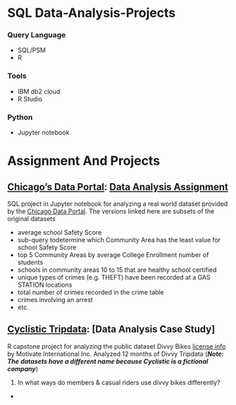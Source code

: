 # SQL Data-Analysis-Projects
### Query Language
* SQL/PSM
* R
### Tools
* IBM db2 cloud
* R Studio
### Python
* Jupyter notebook
# Assignment And Projects
## [Chicago’s Data Portal](https://data.cityofchicago.org/Education/Chicago-Public-Schools-Progress-Report-Cards-2011-/9xs2-f89t?cm_mmc=Email_Newsletter-_-Developer_Ed%2BTech-_-WW_WW-_-SkillsNetwork-Courses-IBMDeveloperSkillsNetwork-DB0201EN-SkillsNetwork-20127838&cm_mmca1=000026UJ&cm_mmca2=10006555&cm_mmca3=M12345678&cvosrc=email.Newsletter.M12345678&cvo_campaign=000026UJ): [Data Analysis Assignment](https://github.com/paslamu/Data-Analysis-Projects/tree/main/CSV%20DATA)

SQL project in Jupyter notebook for analyzing a real world dataset provided by the [Chicago Data Portal](https://data.cityofchicago.org/Education/Chicago-Public-Schools-Progress-Report-Cards-2011-/9xs2-f89t).
The versions linked here are subsets of the original datasets
*  average school Safety Score
*  sub-query todetermine which Community Area has the least value for school Safety Score
*  top 5 Community Areas by average College Enrollment number of students
*  schools in community areas 10 to 15 that are healthy school certified
*  unique types of crimes (e.g. THEFT) have been recorded at a GAS STATION locations
*  total number of crimes recorded in the crime table
*  crimes involving an arrest
*  etc.

## [Cyclistic Tripdata](https://divvy-tripdata.s3.amazonaws.com/index.html): [Data Analysis Case Study]
 
 R capstone project for analyzing the public dataset Divvy Bikes [license info]( https://www.divvybikes.com/data-license-agreement) by Motivate
 International Inc. Analyzed 12 months of Divvy Tripdata (***Note: The datasets have a different name because Cyclistic is a fictional company***)
 1. In what ways do members & casual riders use divvy bikes differently?
 - 

 


 
